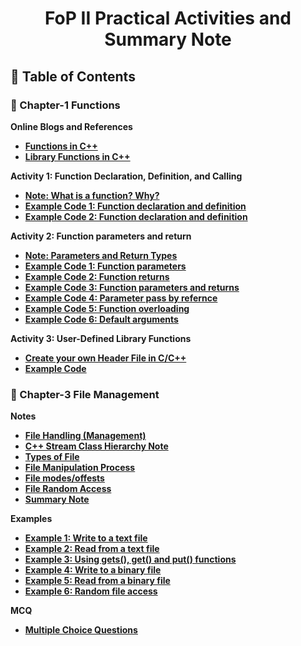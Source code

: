 <a name="readme-top"></a>

<div align="center">
  <h1><b> FoP II Practical Activities and Summary Note</b></h1>
</div>


## 📗 Table of Contents

### 📖 Chapter-1 Functions

<b>Online Blogs and References<b>
<ul>
  <li><a href="https://www.scaler.com/topics/cpp/functions-in-cpp/">Functions in C++</a></li>
  <li><a href="https://www.scaler.com/topics/cpp/library-functions-in-cpp/">Library Functions in C++ </a></li>
</ul>

<b>Activity 1: Function Declaration, Definition, and Calling<b>
<ul>
  <li><a href="./Chapter-1 Note and Activities/README.md#what-is-function">Note: What is a function? Why?</a></li>
  <li><a href="./Chapter-1 Note and Activities/Exercise-1.cpp">Example Code 1: Function declaration and definition </a></li>
  <li><a href="./Chapter-1 Note and Activities/Exercise-2.cpp">Example Code 2: Function declaration and definition </a></li>
</ul>
      
<b>Activity 2: Function parameters and return<b>
<ul>
   <li><a href="./Chapter-1 Note and Activities/README.md#parameters-and-return">Note: Parameters and Return Types</a></li>
    <li><a href="./Chapter-1 Note and Activities/Exercise-3.cpp">Example Code 1: Function parameters</a></li>
    <li><a href="./Chapter-1 Note and Activities/Exercise-4.cpp">Example Code 2: Function returns </a></li>
    <li><a href="./Chapter-1 Note and Activities/Exercise-5.cpp">Example Code 3: Function parameters and returns</a></li>
    <li><a href="./Chapter-1 Note and Activities/Exercise-6.cpp">Example Code 4: Parameter pass by refernce</a></li>
    <li><a href="./Chapter-1 Note and Activities/Exercise-7.cpp">Example Code 5: Function overloading</a></li>
    <li><a href="./Chapter-1 Note and Activities/Exercise-8.cpp">Example Code 6: Default arguments</a></li>
</ul>

<b>Activity 3: User-Defined Library Functions<b>
<ul>
   <li><a href="./Chapter-1 Note and Activities/user_defined_header/create-header-file.md">Create your own Header File in C/C++</a></li>
   <li><a href="./Chapter-1 Note and Activities/user_defined_header">Example Code</a></li>
</ul>

### 📖 Chapter-3 File Management

<b>Notes<b>
<ul>
   <li><a href="./Chapter-3 Note and Exercises/note.md#file_handling">File Handling (Management)</a></li>
   <li><a href="./Chapter-3 Note and Exercises/note.md#stream_classes">C++ Stream Class Hierarchy Note</a></li>
   <li><a href="./Chapter-3 Note and Exercises/note.md#file_types">Types of File</a></li>
   <li><a href="./Chapter-3 Note and Exercises/note.md#file_manipulation">File Manipulation Process</a></li>
   <li><a href="./Chapter-3 Note and Exercises/note.md#file_modess">File modes/offests</a></li>
    <li><a href="./Chapter-3 Note and Exercises/note.md#random_access">File Random Access</a></li>
    <li><a href="./Chapter-3 Note and Exercises/summary.md">Summary Note</a></li>
</ul>

<b>Examples<b>
<ul>
    <li><a href="./Chapter-3 Note and Exercises/example-1.cpp">Example 1: Write to a text file</a></li>
    <li><a href="./Chapter-3 Note and Exercises/example-2.cpp">Example 2: Read from a text file </a></li>
    <li><a href="./Chapter-3 Note and Exercises/example-3.cpp">Example 3: Using gets(), get() and put() functions </a></li>
    <li><a href="./Chapter-3 Note and Exercises/example-4.cpp">Example 4: Write to a binary file</a></li>
    <li><a href="./Chapter-3 Note and Exercises/example-5.cpp">Example 5: Read from a binary file </a></li>
    <li><a href="./Chapter-3 Note and Exercises/example-6.cpp">Example 6: Random file access</a></li>
</ul>

<b>MCQ</b>
<ul>
  <li><a href="./Chapter-3 Note and Exercises/mcq.md">Multiple Choice Questions</a></li>
</ul>


